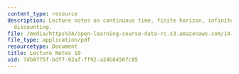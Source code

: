 ```yaml
---
content_type: resource
description: Lecture notes on continuous time, finite horizon, infinite horizon, and
  discounting.
file: /media/https%3A/open-learning-course-data-rc.s3.amazonaws.com/14-451-dynamic-optimization-methods-with-applications-fall-2009/7db0775fbdf792afff92a24b8456fc85_MIT14_451F09_lec10.pdf
file_type: application/pdf
resourcetype: Document
title: Lecture Notes 10
uid: 7db0775f-bdf7-92af-ff92-a24b8456fc85
---
```

